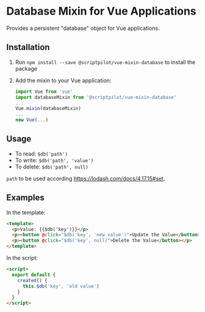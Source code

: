 # Database Mixin for Vue Applications

Provides a persistent "database" object for Vue applications.

## Installation

1. Run `npm install --save @scriptpilot/vue-mixin-database` to install the package
2. Add the mixin to your Vue application:

   ```js
   import Vue from 'vue'
   import databaseMixin from '@scriptpilot/vue-mixin-database'
   ...
   Vue.mixin(databaseMixin)
   ...
   new Vue(...)
   ```

## Usage

- To read: `$db('path')`
- To write: `$db('path', 'value')`
- To delete: `$db('path', null)`

`path` to be used according https://lodash.com/docs/4.17.15#set.

## Examples

In the template:

```html
<template>
  <p>Value: {{$db('key')}}</p>
  <p><button @click="$db('key', 'new value')">Update the Value</button></p>
  <p><button @click="$db('key', null)">Delete the Value</button></p>
</template>
```

In the script:

```html
<script>
  export default {
    created() {
      this.$db('key', 'old value')
    }
  }
</script>
```
